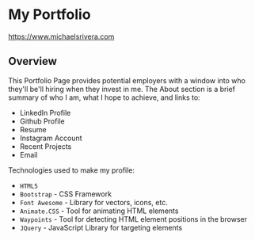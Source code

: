 # My Portfolio

https://www.michaelsrivera.com

## Overview

This Portfolio Page provides potential employers with a window into who they'll be'll hiring when they invest in me. The About section is a brief summary of who I am, what I hope to achieve, and links to:
* LinkedIn Profile
* Github Profile
* Resume
* Instagram Account
* Recent Projects
* Email

Technologies used to make my profile:
* `HTML5`
* `Bootstrap` - CSS Framework
* `Font Awesome` - Library for vectors, icons, etc.
* `Animate.CSS` - Tool for animating HTML elements
* `Waypoints` - Tool for detecting HTML element positions in the browser
* `JQuery` - JavaScript Library for targeting elements
